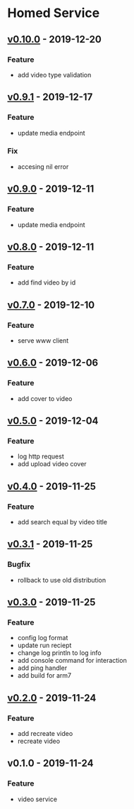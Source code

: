 # Homed Service

<a name="unreleased"></a>


<a name="v0.10.0"></a>
## [v0.10.0] - 2019-12-20
### Feature
- add video type validation


<a name="v0.9.1"></a>
## [v0.9.1] - 2019-12-17
### Feature
- update media endpoint

### Fix
- accesing nil error


<a name="v0.9.0"></a>
## [v0.9.0] - 2019-12-11
### Feature
- update media endpoint


<a name="v0.8.0"></a>
## [v0.8.0] - 2019-12-11
### Feature
- add find video by id


<a name="v0.7.0"></a>
## [v0.7.0] - 2019-12-10
### Feature
- serve www client


<a name="v0.6.0"></a>
## [v0.6.0] - 2019-12-06
### Feature
- add cover to video


<a name="v0.5.0"></a>
## [v0.5.0] - 2019-12-04
### Feature
- log http request
- add upload video cover


<a name="v0.4.0"></a>
## [v0.4.0] - 2019-11-25
### Feature
- add search equal by video title


<a name="v0.3.1"></a>
## [v0.3.1] - 2019-11-25
### Bugfix
- rollback to use old distribution


<a name="v0.3.0"></a>
## [v0.3.0] - 2019-11-25
### Feature
- config log format
- update run reciept
- change log println to log info
- add console command for interaction
- add ping handler
- add build for arm7


<a name="v0.2.0"></a>
## [v0.2.0] - 2019-11-24
### Feature
- add recreate video
- recreate video


<a name="v0.1.0"></a>
## v0.1.0 - 2019-11-24
### Feature
- video service


[Unreleased]: https://gitlab.com/homed/homde-service/compare/v0.10.0...HEAD
[v0.10.0]: https://gitlab.com/homed/homde-service/compare/v0.9.1...v0.10.0
[v0.9.1]: https://gitlab.com/homed/homde-service/compare/v0.9.0...v0.9.1
[v0.9.0]: https://gitlab.com/homed/homde-service/compare/v0.8.0...v0.9.0
[v0.8.0]: https://gitlab.com/homed/homde-service/compare/v0.7.0...v0.8.0
[v0.7.0]: https://gitlab.com/homed/homde-service/compare/v0.6.0...v0.7.0
[v0.6.0]: https://gitlab.com/homed/homde-service/compare/v0.5.0...v0.6.0
[v0.5.0]: https://gitlab.com/homed/homde-service/compare/v0.4.0...v0.5.0
[v0.4.0]: https://gitlab.com/homed/homde-service/compare/v0.3.1...v0.4.0
[v0.3.1]: https://gitlab.com/homed/homde-service/compare/v0.3.0...v0.3.1
[v0.3.0]: https://gitlab.com/homed/homde-service/compare/v0.2.0...v0.3.0
[v0.2.0]: https://gitlab.com/homed/homde-service/compare/v0.1.0...v0.2.0
